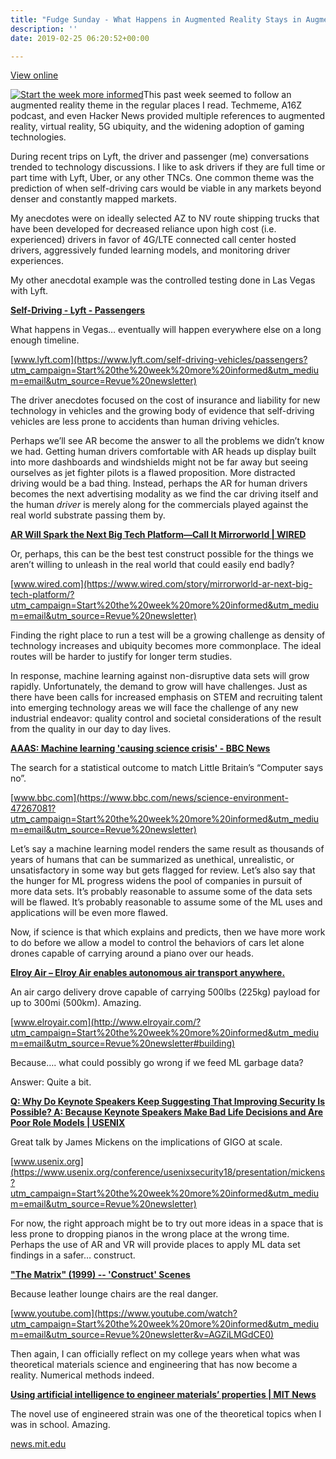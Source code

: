 ```yaml
---
title: "Fudge Sunday - What Happens in Augmented Reality Stays in Augmented Reality"
description: ''
date: 2019-02-25 06:20:52+00:00

---
```


[View online](https://sunday.fudge.org/issues/fudge-sunday-what-happens-in-augmented-reality-stays-in-augmented-reality-161204?utm_campaign=Issue&utm_content=view_in_browser&utm_medium=email&utm_source=Start+the+week+more+informed)

[![Start the week more informed](https://bucketeer-e05bbc84-baa3-437e-9518-adb32be77984.s3.amazonaws.com/public/images/c1d446c8-a8dd-463b-bb1f-41758f2a9a8e_1200x115.png "Start the week more informed")](https://substackcdn.com/image/fetch/f_auto,q_auto:good,fl_progressive:steep/https%3A%2F%2Fbucketeer-e05bbc84-baa3-437e-9518-adb32be77984.s3.amazonaws.com%2Fpublic%2Fimages%2Fc1d446c8-a8dd-463b-bb1f-41758f2a9a8e_1200x115.png)This past week seemed to follow an augmented reality theme in the regular places I read. Techmeme, A16Z podcast, and even Hacker News provided multiple references to augmented reality, virtual reality, 5G ubiquity, and the widening adoption of gaming technologies.

During recent trips on Lyft, the driver and passenger (me) conversations trended to technology discussions. I like to ask drivers if they are full time or part time with Lyft, Uber, or any other TNCs. One common theme was the prediction of when self-driving cars would be viable in any markets beyond denser and constantly mapped markets.

My anecdotes were on ideally selected AZ to NV route shipping trucks that have been developed for decreased reliance upon high cost (i.e. experienced) drivers in favor of 4G/LTE connected call center hosted drivers, aggressively funded learning models, and monitoring driver experiences.

My other anecdotal example was the controlled testing done in Las Vegas with Lyft.

**[Self-Driving - Lyft - Passengers](https://www.lyft.com/self-driving-vehicles/passengers?utm_campaign=Start%20the%20week%20more%20informed&utm_medium=email&utm_source=Revue%20newsletter)**

What happens in Vegas… eventually will happen everywhere else on a long enough timeline.

[www.lyft.com](https://www.lyft.com/self-driving-vehicles/passengers?utm_campaign=Start%20the%20week%20more%20informed&utm_medium=email&utm_source=Revue%20newsletter)

The driver anecdotes focused on the cost of insurance and liability for new technology in vehicles and the growing body of evidence that self-driving vehicles are less prone to accidents than human driving vehicles.

Perhaps we’ll see AR become the answer to all the problems we didn’t know we had. Getting human drivers comfortable with AR heads up display built into more dashboards and windshields might not be far away but seeing ourselves as jet fighter pilots is a flawed proposition. More distracted driving would be a bad thing. Instead, perhaps the AR for human drivers becomes the next advertising modality as we find the car driving itself and the human *driver* is merely along for the commercials played against the real world substrate passing them by.

**[AR Will Spark the Next Big Tech Platform—Call It Mirrorworld | WIRED](https://www.wired.com/story/mirrorworld-ar-next-big-tech-platform/?utm_campaign=Start%20the%20week%20more%20informed&utm_medium=email&utm_source=Revue%20newsletter)**

Or, perhaps, this can be the best test construct possible for the things we aren’t willing to unleash in the real world that could easily end badly?

[www.wired.com](https://www.wired.com/story/mirrorworld-ar-next-big-tech-platform/?utm_campaign=Start%20the%20week%20more%20informed&utm_medium=email&utm_source=Revue%20newsletter)

Finding the right place to run a test will be a growing challenge as density of technology increases and ubiquity becomes more commonplace. The ideal routes will be harder to justify for longer term studies.

In response, machine learning against non-disruptive data sets will grow rapidly. Unfortunately, the demand to grow will have challenges. Just as there have been calls for increased emphasis on STEM and recruiting talent into emerging technology areas we will face the challenge of any new industrial endeavor: quality control and societal considerations of the result from the quality in our day to day lives.

**[AAAS: Machine learning 'causing science crisis' - BBC News](https://www.bbc.com/news/science-environment-47267081?utm_campaign=Start%20the%20week%20more%20informed&utm_medium=email&utm_source=Revue%20newsletter)**

The search for a statistical outcome to match Little Britain’s “Computer says no”.

[www.bbc.com](https://www.bbc.com/news/science-environment-47267081?utm_campaign=Start%20the%20week%20more%20informed&utm_medium=email&utm_source=Revue%20newsletter)

Let’s say a machine learning model renders the same result as thousands of years of humans that can be summarized as unethical, unrealistic, or unsatisfactory in some way but gets flagged for review. Let’s also say that the hunger for ML progress widens the pool of companies in pursuit of more data sets. It’s probably reasonable to assume some of the data sets will be flawed. It’s probably reasonable to assume some of the ML uses and applications will be even more flawed.

Now, if science is that which explains and predicts, then we have more work to do before we allow a model to control the behaviors of cars let alone drones capable of carrying around a piano over our heads.

**[Elroy Air – Elroy Air enables autonomous air transport anywhere.](http://www.elroyair.com/?utm_campaign=Start%20the%20week%20more%20informed&utm_medium=email&utm_source=Revue%20newsletter#building)**

An air cargo delivery drove capable of carrying 500lbs (225kg) payload for up to 300mi (500km). Amazing.

[www.elroyair.com](http://www.elroyair.com/?utm_campaign=Start%20the%20week%20more%20informed&utm_medium=email&utm_source=Revue%20newsletter#building)

Because…. what could possibly go wrong if we feed ML garbage data?

Answer: Quite a bit.

**[Q: Why Do Keynote Speakers Keep Suggesting That Improving Security Is Possible? A: Because Keynote Speakers Make Bad Life Decisions and Are Poor Role Models | USENIX](https://www.usenix.org/conference/usenixsecurity18/presentation/mickens?utm_campaign=Start%20the%20week%20more%20informed&utm_medium=email&utm_source=Revue%20newsletter)**

Great talk by James Mickens on the implications of GIGO at scale.

[www.usenix.org](https://www.usenix.org/conference/usenixsecurity18/presentation/mickens?utm_campaign=Start%20the%20week%20more%20informed&utm_medium=email&utm_source=Revue%20newsletter)

For now, the right approach might be to try out more ideas in a space that is less prone to dropping pianos in the wrong place at the wrong time. Perhaps the use of AR and VR will provide places to apply ML data set findings in a safer… construct.

**["The Matrix" (1999) -- 'Construct' Scenes](https://www.youtube.com/watch?utm_campaign=Start%20the%20week%20more%20informed&utm_medium=email&utm_source=Revue%20newsletter&v=AGZiLMGdCE0)**

Because leather lounge chairs are the real danger.

[www.youtube.com](https://www.youtube.com/watch?utm_campaign=Start%20the%20week%20more%20informed&utm_medium=email&utm_source=Revue%20newsletter&v=AGZiLMGdCE0)

Then again, I can officially reflect on my college years when what was theoretical materials science and engineering that has now become a reality. Numerical methods indeed.

**[Using artificial intelligence to engineer materials’ properties | MIT News](https://news.mit.edu/2019/artificial-intelligence-engineer-microchips-0211?utm_campaign=Start%20the%20week%20more%20informed&utm_medium=email&utm_source=Revue%20newsletter)**

The novel use of engineered strain was one of the theoretical topics when I was in school. Amazing.

[news.mit.edu](https://news.mit.edu/2019/artificial-intelligence-engineer-microchips-0211?utm_campaign=Start%20the%20week%20more%20informed&utm_medium=email&utm_source=Revue%20newsletter)









